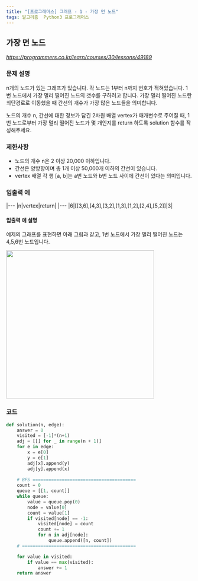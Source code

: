 ```yaml
---
title: "[프로그래머스] 그래프 - 1 - 가장 먼 노드"
tags: 알고리즘  Python3 프로그래머스
---
```


## 가장 먼 노드

*<https://programmers.co.kr/learn/courses/30/lessons/49189>*

### 문제 설명

n개의 노드가 있는 그래프가 있습니다. 각 노드는 1부터 n까지 번호가 적혀있습니다. 1번 노드에서 가장 멀리 떨어진 노드의 갯수를 구하려고 합니다. 가장 멀리 떨어진 노드란 최단경로로 이동했을 때 간선의 개수가 가장 많은 노드들을 의미합니다.

노드의 개수 n, 간선에 대한 정보가 담긴 2차원 배열 vertex가 매개변수로 주어질 때, 1번 노드로부터 가장 멀리 떨어진 노드가 몇 개인지를 return 하도록 solution 함수를 작성해주세요.

### 제한사항

* 노드의 개수 n은 2 이상 20,000 이하입니다.
* 간선은 양방향이며 총 1개 이상 50,000개 이하의 간선이 있습니다.
* vertex 배열 각 행 [a, b]는 a번 노드와 b번 노드 사이에 간선이 있다는 의미입니다.

### 입출력 예

|---
|n|vertex|return|
|---
|6|[[3,6],[4,3],[3,2],[1,3],[1,2],[2,4],[5,2]]|3|

#### 입출력 예 설명

예제의 그래프를 표현하면 아래 그림과 같고, 1번 노드에서 가장 멀리 떨어진 노드는 4,5,6번 노드입니다.

<img src="https://grepp-programmers.s3.amazonaws.com/files/ybm/fadbae38bb/dec85ab5-0273-47b3-ba73-fc0b5f6be28a.png" width="400px">

### 코드

``` python
def solution(n, edge):
    answer = 0
    visited = [-1]*(n+1)
    adj = [[] for _ in range(n + 1)]
    for e in edge:
        x = e[0]
        y = e[1]
        adj[x].append(y)
        adj[y].append(x)
    
    # BFS =======================================
    count = 0
    queue = [[1, count]]
    while queue:
        value = queue.pop(0)
        node = value[0]
        count = value[1]
        if visited[node] == -1:
            visited[node] = count
            count += 1
            for n in adj[node]:
                queue.append([n, count])
    # ===========================================

    for value in visited:
        if value == max(visited):
            answer += 1
    return answer
```
